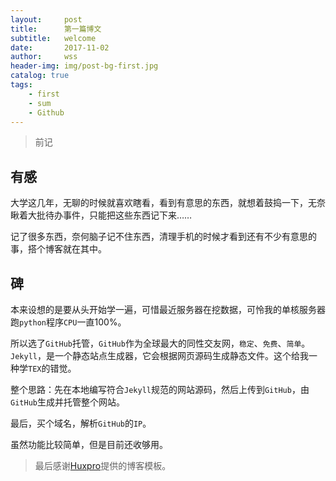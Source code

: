 ```yaml
---
layout:     post
title:      第一篇博文
subtitle:   welcome
date:       2017-11-02
author:     wss
header-img: img/post-bg-first.jpg
catalog: true
tags:
    - first
    - sum
    - Github
---
```



>前记

## 有感
 
大学这几年，无聊的时候就喜欢瞎看，看到有意思的东西，就想着鼓捣一下，无奈瞅着大批待办事件，只能把这些东西记下来……

记了很多东西，奈何脑子记不住东西，清理手机的时候才看到还有不少有意思的事，搭个博客就在其中。

## 碑

本来设想的是要从头开始学一遍，可惜最近服务器在挖数据，可怜我的单核服务器跑`python`程序`CPU`一直100%。

所以选了`GitHub`托管，`GitHub`作为全球最大的同性交友网，`稳定`、`免费`、`简单`。`Jekyll`，是一个静态站点生成器，它会根据网页源码生成静态文件。这个给我一种学`TEX`的错觉。

整个思路：先在本地编写符合`Jekyll`规范的网站源码，然后上传到`GitHub`，由`GitHub`生成并托管整个网站。
	
最后，买个域名，解析`GitHub`的`IP`。

虽然功能比较简单，但是目前还收够用。

>最后感谢[Huxpro](https://github.com/huxpro)提供的博客模板。
	



	


